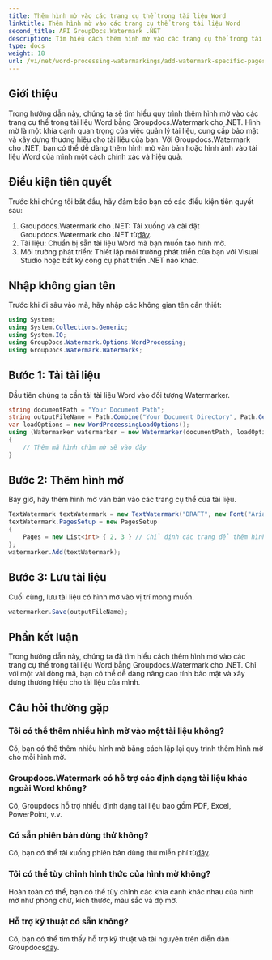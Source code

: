 ```yaml
---
title: Thêm hình mờ vào các trang cụ thể trong tài liệu Word
linktitle: Thêm hình mờ vào các trang cụ thể trong tài liệu Word
second_title: API GroupDocs.Watermark .NET
description: Tìm hiểu cách thêm hình mờ vào các trang cụ thể trong tài liệu Word một cách dễ dàng bằng Groupdocs cho .NET. Tăng cường bảo mật tài liệu và xây dựng thương hiệu.
type: docs
weight: 18
url: /vi/net/word-processing-watermarkings/add-watermark-specific-pages-word-docs/
---
```

## Giới thiệu
Trong hướng dẫn này, chúng ta sẽ tìm hiểu quy trình thêm hình mờ vào các trang cụ thể trong tài liệu Word bằng Groupdocs.Watermark cho .NET. Hình mờ là một khía cạnh quan trọng của việc quản lý tài liệu, cung cấp bảo mật và xây dựng thương hiệu cho tài liệu của bạn. Với Groupdocs.Watermark cho .NET, bạn có thể dễ dàng thêm hình mờ văn bản hoặc hình ảnh vào tài liệu Word của mình một cách chính xác và hiệu quả.
## Điều kiện tiên quyết
Trước khi chúng tôi bắt đầu, hãy đảm bảo bạn có các điều kiện tiên quyết sau:
1.  Groupdocs.Watermark cho .NET: Tải xuống và cài đặt Groupdocs.Watermark cho .NET từ[đây](https://releases.groupdocs.com/Watermark/net/).
2. Tài liệu: Chuẩn bị sẵn tài liệu Word mà bạn muốn tạo hình mờ.
3. Môi trường phát triển: Thiết lập môi trường phát triển của bạn với Visual Studio hoặc bất kỳ công cụ phát triển .NET nào khác.

## Nhập không gian tên
Trước khi đi sâu vào mã, hãy nhập các không gian tên cần thiết:
```csharp
using System;
using System.Collections.Generic;
using System.IO;
using GroupDocs.Watermark.Options.WordProcessing;
using GroupDocs.Watermark.Watermarks;
```
## Bước 1: Tải tài liệu
Đầu tiên chúng ta cần tải tài liệu Word vào đối tượng Watermarker.
```csharp
string documentPath = "Your Document Path";
string outputFileName = Path.Combine("Your Document Directory", Path.GetFileName(documentPath));
var loadOptions = new WordProcessingLoadOptions();
using (Watermarker watermarker = new Watermarker(documentPath, loadOptions))
{
    // Thêm mã hình chìm mờ sẽ vào đây
}
```
## Bước 2: Thêm hình mờ
Bây giờ, hãy thêm hình mờ văn bản vào các trang cụ thể của tài liệu.
```csharp
TextWatermark textWatermark = new TextWatermark("DRAFT", new Font("Arial", 42));
textWatermark.PagesSetup = new PagesSetup
{
    Pages = new List<int> { 2, 3 } // Chỉ định các trang để thêm hình mờ
};
watermarker.Add(textWatermark);
```
## Bước 3: Lưu tài liệu
Cuối cùng, lưu tài liệu có hình mờ vào vị trí mong muốn.
```csharp
watermarker.Save(outputFileName);
```

## Phần kết luận
Trong hướng dẫn này, chúng ta đã tìm hiểu cách thêm hình mờ vào các trang cụ thể trong tài liệu Word bằng Groupdocs.Watermark cho .NET. Chỉ với một vài dòng mã, bạn có thể dễ dàng nâng cao tính bảo mật và xây dựng thương hiệu cho tài liệu của mình.
## Câu hỏi thường gặp
### Tôi có thể thêm nhiều hình mờ vào một tài liệu không?
Có, bạn có thể thêm nhiều hình mờ bằng cách lặp lại quy trình thêm hình mờ cho mỗi hình mờ.
### Groupdocs.Watermark có hỗ trợ các định dạng tài liệu khác ngoài Word không?
Có, Groupdocs hỗ trợ nhiều định dạng tài liệu bao gồm PDF, Excel, PowerPoint, v.v.
### Có sẵn phiên bản dùng thử không?
 Có, bạn có thể tải xuống phiên bản dùng thử miễn phí từ[đây](https://releases.groupdocs.com/).
### Tôi có thể tùy chỉnh hình thức của hình mờ không?
Hoàn toàn có thể, bạn có thể tùy chỉnh các khía cạnh khác nhau của hình mờ như phông chữ, kích thước, màu sắc và độ mờ.
### Hỗ trợ kỹ thuật có sẵn không?
 Có, bạn có thể tìm thấy hỗ trợ kỹ thuật và tài nguyên trên diễn đàn Groupdocs[đây](https://forum.groupdocs.com/c/watermark/19).